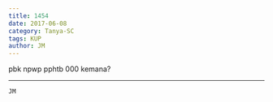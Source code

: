 ```yaml
---
title: 1454
date: 2017-06-08
category: Tanya-SC
tags: KUP
author: JM
---
```


pbk npwp pphtb 000 kemana?

---



`JM`
